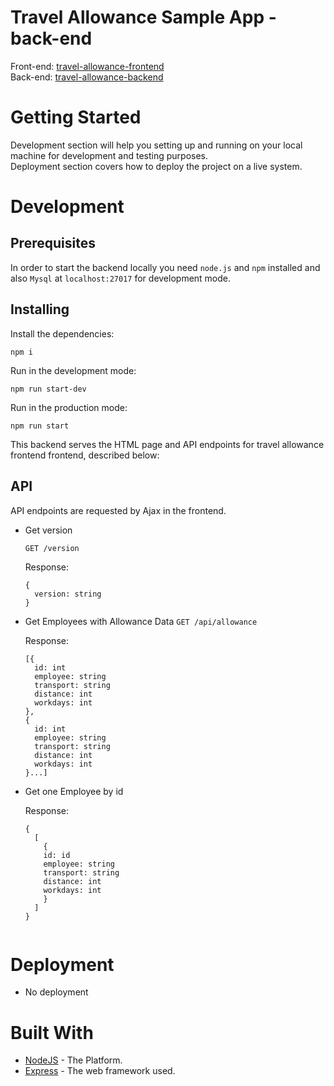 # Travel Allowance Sample App - back-end

Front-end: [travel-allowance-frontend](https://github.com/daniel-moya/travel-allowance-frontend)<br>
Back-end: [travel-allowance-backend](https://github.com/daniel-moya/travel-allowance-backend)

# Getting Started

Development section will help you setting up and running on your local machine for development and testing purposes.<br>
Deployment section covers how to deploy the project on a live system.

# Development

## Prerequisites

In order to start the backend locally you need `node.js` and `npm` installed and also `Mysql` at `localhost:27017` for development mode. 


## Installing

Install the dependencies:

```
npm i
```

Run in the development mode:

```
npm run start-dev
```

Run in the production mode:

```
npm run start
```

This backend serves the HTML page and API endpoints for travel allowance frontend frontend, described below:


## API
API endpoints are requested by Ajax in the frontend.

- Get version

  `GET /version`

  Response:
  ```
  {
    version: string
  }
  ```

- Get Employees with Allowance Data
  `GET /api/allowance`

  
  Response:
  ```
  [{
    id: int
    employee: string
    transport: string
    distance: int
    workdays: int
  },
  {
    id: int
    employee: string
    transport: string
    distance: int
    workdays: int
  }...]

- Get one Employee by id
  
  Response:
  ```
  {
    [
      {
      id: id
      employee: string
      transport: string
      distance: int
      workdays: int
      }
    ]
  }


# Deployment
* No deployment

# Built With
* [NodeJS](https://nodejs.org/en/) - The Platform.
* [Express](https://github.com/expressjs/express) - The web framework used.